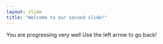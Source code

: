 ```yaml
---
layout: slide
title: "Welcome to our second slide!"
---
```

You are progressing very well 
Use the left arrow to go back!

